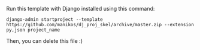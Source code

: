 Run this template with Django installed
using this command:

    django-admin startproject --template https://github.com/manikos/dj_proj_skel/archive/master.zip --extension py,json project_name

Then, you can delete this file :)
